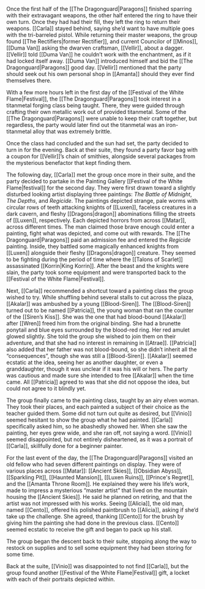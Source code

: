 Once the first half of the [[The Dragonguard|Paragons]] finished sparring with their extravagant weapons, the other half entered the ring to have their own turn. Once they had had their fill, they left the ring to return their weapons. [[Carla]] stayed behind, saying she’d want to have multiple goes with the tri-barreled pistol. While returning their master weapons, the group found [[The Rectifiers|former Rectifier]], and current Councilor of [[Minos]], [[Duma Van]] asking the dwarven craftsman, [[Vellir]], about a dagger. [[Vellir]] told [[Duma Van]] he couldn’t work with the enchantment, as if it had locked itself away. [[Duma Van]] introduced himself and bid the [[The Dragonguard|Paragons]] good day. [[Vellir]] mentioned that the party should seek out his own personal shop in [[Amanta]] should they ever find themselves there.

With a few more hours left in the first day of the [[Festival of the White Flame|Festival]], the [[The Dragonguard|Paragons]] took interest in a titanmetal forging class being taught. There, they were guided through crafting their own metallic work out of provided titanmetal. Some of the [[The Dragonguard|Paragons]] were unable to keep their craft together, but regardless, the party would later find out the titanmetal was an iron-titanmetal alloy that was extremely brittle. 

Once the class had concluded and the sun had set, the party decided to turn in for the evening. Back at their suite, they found a party favor bag with a coupon for [[Vellir]]’s chain of smithies, alongside several packages from the mysterious benefactor that kept finding them. 

The following day, [[Carla]] met the group once more in their suite, and the party decided to partake in the Painting Gallery [[Festival of the White Flame|festival]] for the second day. They were first drawn toward a slightly disturbed looking artist displaying three paintings: *The Battle of Midnight*, *The Depths*, and *Regicide*. The paintings depicted strange, pale worms with circular rows of teeth attacking knights of [[Luxen]], faceless creatures in a dark cavern, and fleshy [[Dragons|dragon]] abominations filling the streets of [[Luxen]], respectively. Each depicted horrors from across [[Matar]], across different times. The man claimed those brave enough could enter a painting, fight what was depicted, and come out with rewards. The [[The Dragonguard|Paragons]] paid an admission fee and entered the *Regicide* painting. Inside, they battled some magically enhanced knights from [[Luxen]] alongside their fleshy [[Dragons|dragon]] creature. They seemed to be fighting during the period of time where the [[Talons of Scarlet]] assassinated [[Korrin|King Korrin]]. After the beast and the knights were slain, the party took some equipment and were transported back to the [[Festival of the White Flame|Festival]]. 

Next, [[Carla]] recommended a shortcut toward a painting class the group wished to try. While shuffling behind several stalls to cut across the plaza, [[Akalar]] was ambushed by a young [[Blood-Siren]]. The [[Blood-Siren]] turned out to be named [[Patricia]], the young woman that ran the counter of the [[Siren’s Kiss]]. She was the one that had blood-bound [[Akalar]] after [[Wren]] freed him from the original binding. She had a brunette ponytail and blue eyes surrounded by the blood-red ring. Her red amulet glowed slightly. She told the group she wished to join them on their adventure, and that she had no interest in remaining in [[Atrae]]. [[Patricia]] also added that her father was not blood-bound, so she didn’t inherit all the “consequences”, though she was still a [[Blood-Siren]]. [[Akalar]] seemed ecstatic at the idea, seeing her as another daughter, or even a granddaughter, though it was unclear if it was his will or hers. The party was cautious and made sure she intended to free [[Akalar]] when the time came. All [[Patricia]] agreed to was that she did not oppose the idea, but could not agree to it blindly yet. 

The group finally came to the painting class, taught by an airy elven woman. They took their places, and each painted a subject of their choice as the teacher guided them. Some did not turn out quite as desired, but [[Vinio]] seemed hesitant to show the group what he had painted. [[Carla]] specifically asked him, so he abashedly showed her. When she saw the painting, her eyes grew wide, and she ran off, not saying a word. [[Vinio]] seemed disappointed, but not entirely disheartened, as it was a portrait of [[Carla]], skillfully done for a beginner painter. 

For the last event of the day, the [[The Dragonguard|Paragons]] visited an old fellow who had seven different paintings on display. They were of various places across [[Matar]]: [[Ancient Skies]], [[Obsidian Abyss]], [[Sparkling Pit]], [[Haunted Mansion]], [[Luxen Ruins]], [[Prince's Regret]], and the [[Amanta Throne Room]]. He explained they were his life’s work, made to impress a mysterious “master artist” that lived on the mountain housing the [[Ancient Skies]]. He said he planned on retiring, and that the artist was not impressed with his works. Seeing [[Alicia]], the old man, named [[Cento]], offered his polished paintbrush to [[Alicia]], asking if she’d take up the challenge. She agreed, thanking [[Cento]] for the brush by giving him the painting she had done in the previous class. [[Cento]] seemed ecstatic to receive the gift and began to pack up his stall.

The group began the descent back to their suite, stopping along the way to restock on supplies and to sell some equipment they had been storing for some time. 

Back at the suite, [[Vinio]] was disappointed to not find [[Carla]], but the group found another [[Festival of the White Flame|Festival]] gift, a locket with each of their portraits depicted within. 